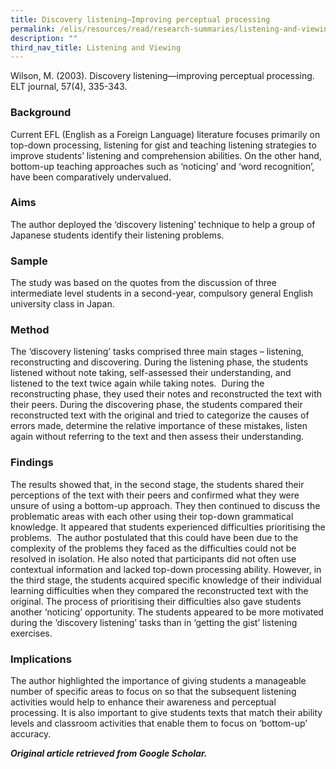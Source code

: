 ```yaml
---
title: Discovery listening—Improving perceptual processing
permalink: /elis/resources/read/research-summaries/listening-and-viewing/improving-perceptual-processing/
description: ""
third_nav_title: Listening and Viewing
---
```

Wilson, M. (2003). Discovery listening—improving perceptual processing. ELT journal, 57(4), 335-343.

### Background

Current EFL (English as a Foreign Language) literature focuses primarily on top-down processing, listening for gist and teaching listening strategies to improve students’ listening and comprehension abilities. On the other hand, bottom-up teaching approaches such as ‘noticing’ and ‘word recognition’, have been comparatively undervalued.

### Aims

The author deployed the ‘discovery listening’ technique to help a group of Japanese students identify their listening problems.

### Sample

The study was based on the quotes from the discussion of three intermediate level students in a second-year, compulsory general English university class in Japan.

### Method

The ‘discovery listening’ tasks comprised three main stages – listening, reconstructing and discovering. During the listening phase, the students listened without note taking, self-assessed their understanding, and listened to the text twice again while taking notes.  During the reconstructing phase, they used their notes and reconstructed the text with their peers. During the discovering phase, the students compared their reconstructed text with the original and tried to categorize the causes of errors made, determine the relative importance of these mistakes, listen again without referring to the text and then assess their understanding.

### Findings

The results showed that, in the second stage, the students shared their perceptions of the text with their peers and confirmed what they were unsure of using a bottom-up approach. They then continued to discuss the problematic areas with each other using their top-down grammatical knowledge. It appeared that students experienced difficulties prioritising the problems.  The author postulated that this could have been due to the complexity of the problems they faced as the difficulties could not be resolved in isolation. He also noted that participants did not often use contextual information and lacked top-down processing ability. However, in the third stage, the students acquired specific knowledge of their individual learning difficulties when they compared the reconstructed text with the original. The process of prioritising their difficulties also gave students another ‘noticing’ opportunity. The students appeared to be more motivated during the ‘discovery listening’ tasks than in ‘getting the gist’ listening exercises.

### Implications

The author highlighted the importance of giving students a manageable number of specific areas to focus on so that the subsequent listening activities would help to enhance their awareness and perceptual processing. It is also important to give students texts that match their ability levels and classroom activities that enable them to focus on ‘bottom-up’ accuracy.


_**Original article retrieved from Google Scholar.**_   

